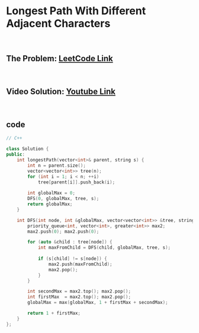 # Longest Path With Different Adjacent Characters

<br>

## The Problem: [LeetCode Link](https://leetcode.com/problems/longest-path-with-different-adjacent-characters/)

<br>

## Video Solution: [Youtube Link](https://www.youtube.com/watch?v=tQADaLkER2I)

<br>

## code

```cpp
// C++

class Solution {
public:
    int longestPath(vector<int>& parent, string s) {
        int n = parent.size();
        vector<vector<int>> tree(n);
        for (int i = 1; i < n; ++i)
            tree[parent[i]].push_back(i);
        
        int globalMax = 0;
        DFS(0, globalMax, tree, s);
        return globalMax;
    }

    int DFS(int node, int &globalMax, vector<vector<int>> &tree, string &s) {
        priority_queue<int, vector<int>, greater<int>> max2;
        max2.push(0); max2.push(0);

        for (auto &child : tree[node]) {
            int maxFromChild = DFS(child, globalMax, tree, s);
            
            if (s[child] != s[node]) {
                max2.push(maxFromChild);
                max2.pop();
            }
        }

        int secondMax = max2.top(); max2.pop();
        int firstMax  = max2.top(); max2.pop();
        globalMax = max(globalMax, 1 + firstMax + secondMax);

        return 1 + firstMax;
    }
};
```
